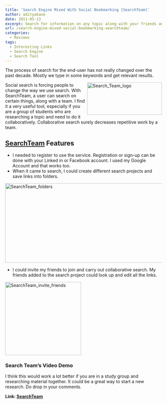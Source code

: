```yaml
---
title: 'Search Engine Mixed With Social Bookmarking [SearchTeam]'
author: adityakane
date: 2011-05-13
excerpt: Search for information on any topic along with your friends and also arrange them into folders. SearchTeam works like a search engine mixed with social bookmarking.
url: /search-engine-mixed-social-bookmarking-searchteam/
categories:
  - Reviews
tags:
  - Interesting Links
  - Search Engine
  - Search Tool
---
```

The process of search for the end-user has not really changed over the past decade. Mostly we type in some keywords and get relevant results.

[<img style="background-image: none; padding-left: 0px; padding-right: 0px; display: inline; float: right; padding-top: 0px; border-width: 0px;" title="Search_Team_logo" src="http://cdn.devilsworkshop.org/files/2011/05/Search_Team_logo_thumb.png" border="0" alt="Search_Team_logo" width="240" height="104" align="right" />][1]

Social search is forcing people to change the way we use search. With SearchTeam, a user can search on certain things, along with a team. I find it a very useful tool, especially if you are a group of students who are researching a topic and need to do it collaboratively. Collaborative search surely decreases repetitive work by a team.

## <a href="http://searchteam.com" onclick="_gaq.push(['_trackEvent', 'outbound-article', 'http://searchteam.com', 'SearchTeam']);" >SearchTeam</a> Features

  * I needed to register to use the service. Registration or sign-up can be done with your Linked in or Facebook account. I used my Google Account and that works too.
  * When it came to search, I could create different search projects and save links into folders.

[<img style="background-image: none; padding-left: 0px; padding-right: 0px; display: inline; padding-top: 0px; border-width: 0px;" title="SearchTeam_folders" src="http://cdn.devilsworkshop.org/files/2011/05/SearchTeam_folders_thumb.png" border="0" alt="SearchTeam_folders" width="554" height="255" />][2]

  * I could invite my friends to join and carry out collaborative search. My friends added to the search project could look up and edit all the links.

[<img style="background-image: none; padding-left: 0px; padding-right: 0px; display: inline; padding-top: 0px; border-width: 0px;" title="SearchTeam_invite_friends" src="http://cdn.devilsworkshop.org/files/2011/05/SearchTeam_invite_friends_thumb.png" border="0" alt="SearchTeam_invite_friends" width="244" height="235" />][3]

### Search Team’s Video Demo



I think this would work a lot better if you are in a study group and researching material together. It could be a great way to start a new research. Do drop in your comments.

**Link: <a href="http://searchteam.com" onclick="_gaq.push(['_trackEvent', 'outbound-article', 'http://searchteam.com', 'SearchTeam']);" >SearchTeam</a>**

 [1]: http://cdn.devilsworkshop.org/files/2011/05/Search_Team_logo.png
 [2]: http://cdn.devilsworkshop.org/files/2011/05/SearchTeam_folders.png
 [3]: http://cdn.devilsworkshop.org/files/2011/05/SearchTeam_invite_friends.png
